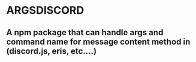 # ARGSDISCORD

## A npm package that can handle args and command name for message content method in (discord.js, eris, etc....)
